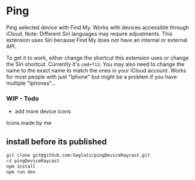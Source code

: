 # Ping


Ping selected device with Find My. Works with devices accessible through iCloud. Note: Different Siri languages may require adjustments. This extension uses Siri because Find My does not have an internal or external API.

To get it to work, either change the shortcut this extension uses or change the Siri shortcut. Currently it's `cmd+f13`.
You may also need to change the name to the exact name to match the ones in your iCloud account. 
Works for most people with just "Iphone" but might be a problem if you have multiple "Iphones"...

### WIP - Todo
  - add more device icons

Icons made by me

## install before its published 
```bash
git clone git@github.com:Seglats/pingDeviceRaycast.git
cd pingDeviceRaycast
npm install
npm run dev
```
